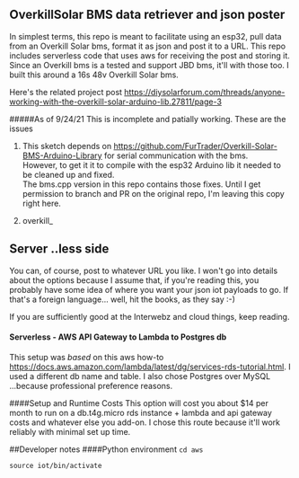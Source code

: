 ## OverkillSolar BMS data retriever and json poster
In simplest terms, this repo is meant to facilitate using an esp32, pull data from an Overkill Solar bms, format it as json and post it to a URL.  This repo
includes serverless code that uses aws for receiving the post and storing it.  Since an Overkill bms is a tested and support JBD bms, it'll with
those too.  I built this around a 16s 48v Overkill Solar bms.
   
Here's the related project post https://diysolarforum.com/threads/anyone-working-with-the-overkill-solar-arduino-lib.27811/page-3

#####As of 9/24/21 This is incomplete and patially working.  These are the issues

1. This sketch depends on https://github.com/FurTrader/Overkill-Solar-BMS-Arduino-Library for serial communication with the bms.  
However, to get it it to compile with the esp32 Arduino lib it needed to be cleaned up and fixed.   
The bms.cpp version in this repo contains those fixes.  Until I get permission to branch and PR on the original repo, 
I'm leaving this copy right here.

2. overkill_

## Server ..less side
You can, of course, post to whatever URL you like.  I won't go into details about the options because
 I assume that, if you're reading this, you probably have some idea of where you want your json 
 iot payloads to go.  If that's a foreign language... well, hit the books, as they say :-)
 
 If you are sufficiently good at the Interwebz and cloud things, keep reading.
 
#### Serverless - AWS API Gateway to Lambda to Postgres db
This setup was *based* on this aws how-to https://docs.aws.amazon.com/lambda/latest/dg/services-rds-tutorial.html.
I used a different db name and table.  I also chose Postgres over MySQL ...because professional preference reasons.

####Setup and Runtime Costs
This option will cost you about $14 per month to run on a db.t4g.micro rds instance + lambda and api 
gateway costs and whatever else you add-on.  I chose this route because it'll work reliably with minimal set up time.


##Developer notes
####Python environment
`cd aws`

`source iot/bin/activate`


